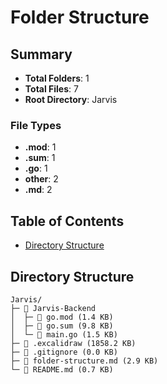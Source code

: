 
# Folder Structure

## Summary
- **Total Folders**: 1
- **Total Files**: 7
- **Root Directory**: Jarvis

### File Types
- **.mod**: 1
- **.sum**: 1
- **.go**: 1
- **other**: 2
- **.md**: 2

## Table of Contents
- [Directory Structure](#directory-structure)

## Directory Structure

```
Jarvis/
├─ 📁 Jarvis-Backend
│  ├─ 📄 go.mod (1.4 KB)
│  ├─ 📄 go.sum (9.8 KB)
│  └─ 📄 main.go (1.5 KB)
├─ 📄 .excalidraw (1858.2 KB)
├─ 📄 .gitignore (0.0 KB)
├─ 📜 folder-structure.md (2.9 KB)
└─ 📜 README.md (0.7 KB)

```

